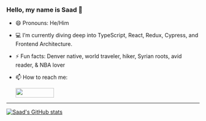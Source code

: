 ### Hello, my name is Saad 👋

- 😄 Pronouns: He/Him

- :computer: I’m currently diving deep into TypeScript, React, Redux, Cypress, and Frontend Architecture.

- ⚡ Fun facts: Denver native, world traveler, hiker, Syrian roots, avid reader, & NBA lover

- 📫 How to reach me: <div><a href="https://www.linkedin.com/in/saad-baradan/
" target="_blank"><img src="https://img.shields.io/badge/-saadbaradan-blue?style=flat-square&logo=Linkedin&logoColor=white&link=https://www.linkedin.com/in/saadbaradan/" width="100" height="25"></a></div>

---------------
[![Saad's GitHub stats](https://github-readme-stats.vercel.app/api?username=saadricklamar&show_icons=true&theme=tokyonight)](https://github.com/saadricklamar/github-readme-stats)
